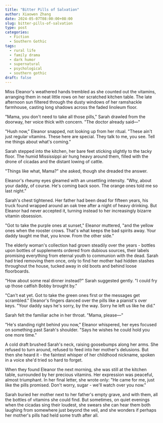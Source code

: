 ```yaml
---
title: "Bitter Pills of Salvation"
author: Xiaowen Zhang
date: 2024-05-07T08:00:00+08:00
slug: bitter-pills-of-salvation
type: post
categories:
  - Fiction
  - Southern Gothic
tags:
  - rural life
  - family drama
  - dark humor
  - supernatural
  - psychological
  - southern gothic
draft: false
---
```


Miss Eleanor's weathered hands trembled as she counted out the vitamins, arranging them in neat little rows on her scratched kitchen table. The late afternoon sun filtered through the dusty windows of her ramshackle farmhouse, casting long shadows across the faded linoleum floor.

"Mama, you don't need to take all those pills," Sarah drawled from the doorway, her voice thick with concern. "The doctor already said—"

"Hush now," Eleanor snapped, not looking up from her ritual. "These ain't just regular vitamins. These here are special. They talk to me, you see. Tell me things about what's coming."

Sarah stepped into the kitchen, her bare feet sticking slightly to the tacky floor. The humid Mississippi air hung heavy around them, filled with the drone of cicadas and the distant lowing of cattle.

"Things like what, Mama?" she asked, though she dreaded the answer.

Eleanor's rheumy eyes gleamed with an unsettling intensity. "Why, about your daddy, of course. He's coming back soon. The orange ones told me so last night."

Sarah's chest tightened. Her father had been dead for fifteen years, his truck found wrapped around an oak tree after a night of heavy drinking. But Eleanor had never accepted it, turning instead to her increasingly bizarre vitamin obsession.

"Got to take the purple ones at sunset," Eleanor muttered, "and the yellow ones when the rooster crows. That's what keeps the bad spirits away. Your daddy taught me that, you know. From the other side."

The elderly woman's collection had grown steadily over the years - bottles upon bottles of supplements ordered from dubious sources, their labels promising everything from eternal youth to communion with the dead. Sarah had tried removing them once, only to find her mother had hidden stashes throughout the house, tucked away in old boots and behind loose floorboards.

"How about some real dinner instead?" Sarah suggested gently. "I could fry up those catfish Bobby brought by."

"Can't eat yet. Got to take the green ones first or the messages get scrambled." Eleanor's fingers danced over the pills like a pianist's over keys. "Your daddy says he's sorry, by the way. Sorry he left us like he did."

Sarah felt the familiar ache in her throat. "Mama, please—"

"He's standing right behind you now," Eleanor whispered, her eyes focused on something past Sarah's shoulder. "Says he wishes he could hold you one more time."

A cold draft brushed Sarah's neck, raising goosebumps along her arms. She refused to turn around, refused to feed into her mother's delusions. But then she heard it - the faintest whisper of her childhood nickname, spoken in a voice she'd tried so hard to forget.

When they found Eleanor the next morning, she was still at the kitchen table, surrounded by her precious vitamins. Her expression was peaceful, almost triumphant. In her final letter, she wrote only: "He came for me, just like the pills promised. Don't worry, sugar - we'll watch over you now."

Sarah buried her mother next to her father's empty grave, and with them, all the bottles of vitamins she could find. But sometimes, on quiet evenings when the cicadas sing their loudest, she swears she can hear them both laughing from somewhere just beyond the veil, and she wonders if perhaps her mother's pills had held some truth after all.